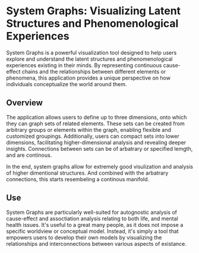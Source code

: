 # System Graphs: Visualizing Latent Structures and Phenomenological Experiences

System Graphs is a powerful visualization tool designed to help users explore and understand the latent structures and phenomenological experiences existing in their minds. By representing continuous cause-effect chains and the relationships between different elements or phenomena, this application provides a unique perspective on how individuals conceptualize the world around them.

## Overview

The application allows users to define up to three dimensions, onto which they can graph sets of related elements. These sets can be created from arbitrary groups or elements within the graph, enabling flexible and customized groupings. Additionally, users can compact sets into lower dimensions, facilitating higher-dimensional analysis and revealing deeper insights. Connections between sets can be of arbatrary or specified lemgth, and are continous.

In the end, system graphs allow for extremely good visulization and analysis of higher dimentional structures. And combined with the arbatrary connections, this starts resembeling a continous manifold.

## Use

System Graphs are particularly well-suited for autognostic analysis of cause-effect and assoctiation analysis relating to both life, and mental health issues. It's useful to a great many people, as it does not impose a specific worldview or conceptual model. Instead, it's simply a tool that empowers users to develop their own models by visualizing the relationships and interconnections between various aspects of existance.

